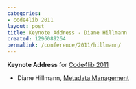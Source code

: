 ```yaml
---
categories:
- code4lib 2011
layout: post
title: Keynote Address - Diane Hillmann
created: 1296089264
permalink: /conference/2011/hillmann/
---
```

<strong>Keynote Address</strong> for <a href="/conference/2011">Code4lib 2011</a>

<ul>

<li> Diane Hillmann, <a href="http://managemetadata.com/">Metadata Management</a> </li>

</ul>

